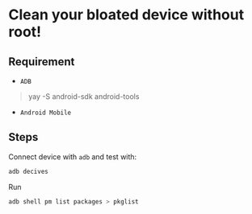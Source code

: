 # Clean your bloated device without root!

## Requirement

- `ADB`
> yay -S android-sdk android-tools
- `Android Mobile`

## Steps

Connect device with `adb` and test with:
```bash
adb decives
```
Run 
```bash
adb shell pm list packages > pkglist
```
